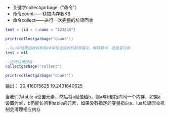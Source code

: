 - 关键字collectgarbage（"命令"）
- 命令count——获取内存数KB
- 命令collect——进行一次完整的垃圾回收
```lua
test = {id = 1,name = "123456"}

print(collectgarbage("count"))

--lua中垃圾回收机制和C#中垃圾回收机制很类似，解除羁绊，就是变垃圾
test = nil

--进行垃圾回收
collectgarbage("collect")

print(collectgarbage("count"))

```
输出：
20.416015625
19.2431640625

当我们为table a设置元素，然后将a赋值给b，则a与b都指向同一个内存，如果a设置为nil，b仍能访问到table的元素，如果没有指定的变量指向a，lua垃圾回收机制会清理相应内存